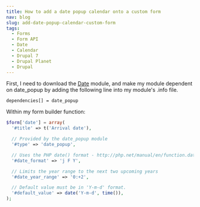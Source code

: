 ```yaml
---
title: How to add a date popup calendar onto a custom form
nav: blog
slug: add-date-popup-calendar-custom-form
tags:
  - Forms
  - Form API
  - Date
  - Calendar
  - Drupal 7
  - Drupal Planet
  - Drupal
---
```

First, I need to download the [Date](http://drupal.org/project/date "Date module on Drupal.org") module, and make my module dependent on date_popup by adding the following line into my module's .info file.

    dependencies[] = date_popup

Within my form builder function:

~~~php
$form['date'] = array(
  '#title' => t('Arrival date'),

  // Provided by the date_popup module
  '#type' => 'date_popup',

  // Uses the PHP date() format - http://php.net/manual/en/function.date.php
  '#date_format' => 'j F Y',

  // Limits the year range to the next two upcoming years
  '#date_year_range' => '0:+2',

  // Default value must be in 'Y-m-d' format.
  '#default_value' => date('Y-m-d', time()),
);
~~~